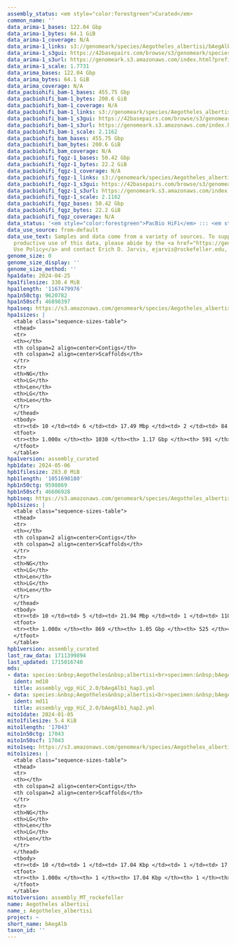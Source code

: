 ```yaml
---
assembly_status: <em style="color:forestgreen">Curated</em>
common_name: ''
data_arima-1_bases: 122.04 Gbp
data_arima-1_bytes: 64.1 GiB
data_arima-1_coverage: N/A
data_arima-1_links: s3://genomeark/species/Aegotheles_albertisi/bAegAlb1/genomic_data/arima/<br>
data_arima-1_s3gui: https://42basepairs.com/browse/s3/genomeark/species/Aegotheles_albertisi/bAegAlb1/genomic_data/arima/
data_arima-1_s3url: https://genomeark.s3.amazonaws.com/index.html?prefix=species/Aegotheles_albertisi/bAegAlb1/genomic_data/arima/
data_arima-1_scale: 1.7731
data_arima_bases: 122.04 Gbp
data_arima_bytes: 64.1 GiB
data_arima_coverage: N/A
data_pacbiohifi_bam-1_bases: 455.75 Gbp
data_pacbiohifi_bam-1_bytes: 200.6 GiB
data_pacbiohifi_bam-1_coverage: N/A
data_pacbiohifi_bam-1_links: s3://genomeark/species/Aegotheles_albertisi/bAegAlb1/genomic_data/pacbio_hifi/<br>
data_pacbiohifi_bam-1_s3gui: https://42basepairs.com/browse/s3/genomeark/species/Aegotheles_albertisi/bAegAlb1/genomic_data/pacbio_hifi/
data_pacbiohifi_bam-1_s3url: https://genomeark.s3.amazonaws.com/index.html?prefix=species/Aegotheles_albertisi/bAegAlb1/genomic_data/pacbio_hifi/
data_pacbiohifi_bam-1_scale: 2.1162
data_pacbiohifi_bam_bases: 455.75 Gbp
data_pacbiohifi_bam_bytes: 200.6 GiB
data_pacbiohifi_bam_coverage: N/A
data_pacbiohifi_fqgz-1_bases: 50.42 Gbp
data_pacbiohifi_fqgz-1_bytes: 22.2 GiB
data_pacbiohifi_fqgz-1_coverage: N/A
data_pacbiohifi_fqgz-1_links: s3://genomeark/species/Aegotheles_albertisi/bAegAlb1/genomic_data/pacbio_hifi/<br>
data_pacbiohifi_fqgz-1_s3gui: https://42basepairs.com/browse/s3/genomeark/species/Aegotheles_albertisi/bAegAlb1/genomic_data/pacbio_hifi/
data_pacbiohifi_fqgz-1_s3url: https://genomeark.s3.amazonaws.com/index.html?prefix=species/Aegotheles_albertisi/bAegAlb1/genomic_data/pacbio_hifi/
data_pacbiohifi_fqgz-1_scale: 2.1162
data_pacbiohifi_fqgz_bases: 50.42 Gbp
data_pacbiohifi_fqgz_bytes: 22.2 GiB
data_pacbiohifi_fqgz_coverage: N/A
data_status: '<em style="color:forestgreen">PacBio HiFi</em> ::: <em style="color:forestgreen">Arima</em>'
data_use_source: from-default
data_use_text: Samples and data come from a variety of sources. To support fair and
  productive use of this data, please abide by the <a href="https://genome10k.soe.ucsc.edu/data-use-policies/">Data
  Use Policy</a> and contact Erich D. Jarvis, ejarvis@rockefeller.edu, with any questions.
genome_size: 0
genome_size_display: ''
genome_size_method: ''
hpa1date: 2024-04-25
hpa1filesize: 338.4 MiB
hpa1length: '1167479976'
hpa1n50ctg: 9620782
hpa1n50scf: 46898397
hpa1seq: https://s3.amazonaws.com/genomeark/species/Aegotheles_albertisi/bAegAlb1/assembly_curated/bAegAlb1.hap1.cur.20240425.fasta.gz
hpa1sizes: |
  <table class="sequence-sizes-table">
  <thead>
  <tr>
  <th></th>
  <th colspan=2 align=center>Contigs</th>
  <th colspan=2 align=center>Scaffolds</th>
  </tr>
  <tr>
  <th>NG</th>
  <th>LG</th>
  <th>Len</th>
  <th>LG</th>
  <th>Len</th>
  </tr>
  </thead>
  <tbody>
  <tr><td> 10 </td><td> 6 </td><td> 17.49 Mbp </td><td> 2 </td><td> 84.73 Mbp </td></tr><tr><td> 20 </td><td> 13 </td><td> 15.91 Mbp </td><td> 3 </td><td> 84.22 Mbp </td></tr><tr><td> 30 </td><td> 21 </td><td> 14.23 Mbp </td><td> 4 </td><td> 81.92 Mbp </td></tr><tr><td> 40 </td><td> 30 </td><td> 11.70 Mbp </td><td> 6 </td><td> 59.52 Mbp </td></tr><tr style="background-color:#cccccc;"><td> 50 </td><td> 41 </td><td style="background-color:#88ff88;"> 9.62 Mbp </td><td> 8 </td><td style="background-color:#88ff88;"> 46.90 Mbp </td></tr><tr><td> 60 </td><td> 55 </td><td> 6.07 Mbp </td><td> 11 </td><td> 41.67 Mbp </td></tr><tr><td> 70 </td><td> 77 </td><td> 4.72 Mbp </td><td> 14 </td><td> 27.45 Mbp </td></tr><tr><td> 80 </td><td> 107 </td><td> 2.88 Mbp </td><td> 19 </td><td> 20.78 Mbp </td></tr><tr><td> 90 </td><td> 168 </td><td> 1.22 Mbp </td><td> 25 </td><td> 15.13 Mbp </td></tr><tr><td> 100 </td><td> 1030 </td><td> 3.44 Kbp </td><td> 591 </td><td> 3.44 Kbp </td></tr></tbody>
  <tfoot>
  <tr><th> 1.000x </th><th> 1030 </th><th> 1.17 Gbp </th><th> 591 </th><th> 1.17 Gbp </th></tr>
  </tfoot>
  </table>
hpa1version: assembly_curated
hpb1date: 2024-05-06
hpb1filesize: 283.0 MiB
hpb1length: '1051698180'
hpb1n50ctg: 9598869
hpb1n50scf: 46606928
hpb1seq: https://s3.amazonaws.com/genomeark/species/Aegotheles_albertisi/bAegAlb1/assembly_curated/bAegAlb1.hap2.cur.20240506.fasta.gz
hpb1sizes: |
  <table class="sequence-sizes-table">
  <thead>
  <tr>
  <th></th>
  <th colspan=2 align=center>Contigs</th>
  <th colspan=2 align=center>Scaffolds</th>
  </tr>
  <tr>
  <th>NG</th>
  <th>LG</th>
  <th>Len</th>
  <th>LG</th>
  <th>Len</th>
  </tr>
  </thead>
  <tbody>
  <tr><td> 10 </td><td> 5 </td><td> 21.94 Mbp </td><td> 1 </td><td> 110.21 Mbp </td></tr><tr><td> 20 </td><td> 10 </td><td> 17.34 Mbp </td><td> 3 </td><td> 82.07 Mbp </td></tr><tr><td> 30 </td><td> 17 </td><td> 14.86 Mbp </td><td> 4 </td><td> 81.20 Mbp </td></tr><tr><td> 40 </td><td> 24 </td><td> 13.13 Mbp </td><td> 6 </td><td> 57.10 Mbp </td></tr><tr style="background-color:#cccccc;"><td> 50 </td><td> 34 </td><td style="background-color:#88ff88;"> 9.60 Mbp </td><td> 8 </td><td style="background-color:#88ff88;"> 46.61 Mbp </td></tr><tr><td> 60 </td><td> 47 </td><td> 7.03 Mbp </td><td> 10 </td><td> 42.05 Mbp </td></tr><tr><td> 70 </td><td> 63 </td><td> 5.36 Mbp </td><td> 13 </td><td> 27.36 Mbp </td></tr><tr><td> 80 </td><td> 86 </td><td> 3.94 Mbp </td><td> 17 </td><td> 20.68 Mbp </td></tr><tr><td> 90 </td><td> 129 </td><td> 1.41 Mbp </td><td> 24 </td><td> 12.81 Mbp </td></tr><tr><td> 100 </td><td> 869 </td><td> 4.48 Kbp </td><td> 525 </td><td> 4.48 Kbp </td></tr></tbody>
  <tfoot>
  <tr><th> 1.000x </th><th> 869 </th><th> 1.05 Gbp </th><th> 525 </th><th> 1.05 Gbp </th></tr>
  </tfoot>
  </table>
hpb1version: assembly_curated
last_raw_data: 1711399894
last_updated: 1715016740
mds:
- data: species:&nbsp;Aegotheles&nbsp;albertisi<br>specimen:&nbsp;bAegAlb1<br>projects:&nbsp;<br>&nbsp;&nbsp;-&nbsp;vgp<br>assembled_by_group:&nbsp;Rockefeller<br>data_location:&nbsp;S3<br>release_to:&nbsp;S3<br>haplotype_to_curate:&nbsp;hap1<br>hap1:&nbsp;s3://genomeark/species/Aegotheles_albertisi/bAegAlb1/assembly_vgp_HiC_2.0/bAegAlb1.HiC.hap1.20231120.fasta.gz<br>hap2:&nbsp;s3://genomeark/species/Aegotheles_albertisi/bAegAlb1/assembly_vgp_HiC_2.0/bAegAlb1.HiC.hap2.20231120.fasta.gz<br>pretext_hap1:&nbsp;s3://genomeark/species/Aegotheles_albertisi/bAegAlb1/assembly_vgp_HiC_2.0/evaluation/hap1/pretext/bAegAlb1_hap1_s2.pretext<br>pretext_hap2:&nbsp;s3://genomeark/species/Aegotheles_albertisi/bAegAlb1/assembly_vgp_HiC_2.0/evaluation/hap2/pretext/bAegAlb1_hap2_s2.pretext<br>kmer_spectra_img:&nbsp;s3://genomeark/species/Aegotheles_albertisi/bAegAlb1/assembly_vgp_HiC_2.0/evaluation/merqury/bAegAlb1_png/<br>pacbio_read_dir:&nbsp;s3://genomeark/species/Aegotheles_albertisi/bAegAlb1/genomic_data/pacbio_hifi/<br>pacbio_read_type:&nbsp;hifi<br>hic_read_dir:&nbsp;s3://genomeark/species/Aegotheles_albertisi/bAegAlb1/genomic_data/arima/<br>mito:&nbsp;s3://genomeark/species/Aegotheles_albertisi/bAegAlb1/assembly_MT_rockefeller/bAegAlb1.MT.20230105.fasta.gz<br>pipeline:&nbsp;<br>&nbsp;&nbsp;-&nbsp;hifiasm&nbsp;(0.19.3+galaxy0)<br>&nbsp;&nbsp;-&nbsp;purge_dups&nbsp;(1.2.6+galaxy0)<br>&nbsp;&nbsp;-&nbsp;yahs&nbsp;(1.2a.2+galaxy1)<br>&nbsp;&nbsp;-&nbsp;mitohifi&nbsp;(3+galaxy0)<br>notes:&nbsp;This&nbsp;was&nbsp;a&nbsp;Hifiasm-HiC&nbsp;assembly&nbsp;of&nbsp;bAegAlb1,&nbsp;resulting&nbsp;in&nbsp;two&nbsp;complete&nbsp;haplotypes.&nbsp;These&nbsp;assemblies&nbsp;underwent&nbsp;purge_dups.&nbsp;HiC&nbsp;scaffolding&nbsp;was&nbsp;performed&nbsp;with&nbsp;YaHS.&nbsp;&nbsp;The&nbsp;HiC&nbsp;prep&nbsp;kit&nbsp;used&nbsp;was&nbsp;Arima&nbsp;library&nbsp;prep.&nbsp;The&nbsp;HiC&nbsp;reads&nbsp;needed&nbsp;to&nbsp;have&nbsp;5&nbsp;bp&nbsp;trimmed&nbsp;from&nbsp;the&nbsp;5'&nbsp;end&nbsp;due&nbsp;to&nbsp;adapter&nbsp;left&nbsp;over&nbsp;from&nbsp;the&nbsp;Arima&nbsp;library&nbsp;prep&nbsp;kit.&nbsp;<br>
  ident: md10
  title: assembly_vgp_HiC_2.0/bAegAlb1_hap1.yml
- data: species:&nbsp;Aegotheles&nbsp;albertisi<br>specimen:&nbsp;bAegAlb1<br>projects:&nbsp;<br>&nbsp;&nbsp;-&nbsp;vgp<br>assembled_by_group:&nbsp;Rockefeller<br>data_location:&nbsp;S3<br>release_to:&nbsp;S3<br>haplotype_to_curate:&nbsp;hap2<br>hap1:&nbsp;s3://genomeark/species/Aegotheles_albertisi/bAegAlb1/assembly_vgp_HiC_2.0/bAegAlb1.HiC.hap1.20231120.fasta.gz<br>hap2:&nbsp;s3://genomeark/species/Aegotheles_albertisi/bAegAlb1/assembly_vgp_HiC_2.0/bAegAlb1.HiC.hap2.20231120.fasta.gz<br>pretext_hap1:&nbsp;s3://genomeark/species/Aegotheles_albertisi/bAegAlb1/assembly_vgp_HiC_2.0/evaluation/hap1/pretext/bAegAlb1_hap1_s2.pretext<br>pretext_hap2:&nbsp;s3://genomeark/species/Aegotheles_albertisi/bAegAlb1/assembly_vgp_HiC_2.0/evaluation/hap2/pretext/bAegAlb1_hap2_s2.pretext<br>kmer_spectra_img:&nbsp;s3://genomeark/species/Aegotheles_albertisi/bAegAlb1/assembly_vgp_HiC_2.0/evaluation/merqury/bAegAlb1_png/<br>pacbio_read_dir:&nbsp;s3://genomeark/species/Aegotheles_albertisi/bAegAlb1/genomic_data/pacbio_hifi/<br>pacbio_read_type:&nbsp;hifi<br>hic_read_dir:&nbsp;s3://genomeark/species/Aegotheles_albertisi/bAegAlb1/genomic_data/arima/<br>mito:&nbsp;s3://genomeark/species/Aegotheles_albertisi/bAegAlb1/assembly_MT_rockefeller/bAegAlb1.MT.20230105.fasta.gz<br>pipeline:&nbsp;<br>&nbsp;&nbsp;-&nbsp;hifiasm&nbsp;(0.19.3+galaxy0)<br>&nbsp;&nbsp;-&nbsp;purge_dups&nbsp;(1.2.6+galaxy0)<br>&nbsp;&nbsp;-&nbsp;yahs&nbsp;(1.2a.2+galaxy1)<br>&nbsp;&nbsp;-&nbsp;mitohifi&nbsp;(3+galaxy0)<br>notes:&nbsp;This&nbsp;was&nbsp;a&nbsp;Hifiasm-HiC&nbsp;assembly&nbsp;of&nbsp;bAegAlb1,&nbsp;resulting&nbsp;in&nbsp;two&nbsp;complete&nbsp;haplotypes.&nbsp;These&nbsp;assemblies&nbsp;underwent&nbsp;purge_dups.&nbsp;HiC&nbsp;scaffolding&nbsp;was&nbsp;performed&nbsp;with&nbsp;YaHS.&nbsp;&nbsp;The&nbsp;HiC&nbsp;prep&nbsp;kit&nbsp;used&nbsp;was&nbsp;Arima&nbsp;library&nbsp;prep.&nbsp;The&nbsp;HiC&nbsp;reads&nbsp;needed&nbsp;to&nbsp;have&nbsp;5&nbsp;bp&nbsp;trimmed&nbsp;from&nbsp;the&nbsp;5'&nbsp;end&nbsp;due&nbsp;to&nbsp;adapter&nbsp;left&nbsp;over&nbsp;from&nbsp;the&nbsp;Arima&nbsp;library&nbsp;prep&nbsp;kit.&nbsp;<br>
  ident: md11
  title: assembly_vgp_HiC_2.0/bAegAlb1_hap2.yml
mito1date: 2024-01-05
mito1filesize: 5.4 KiB
mito1length: '17043'
mito1n50ctg: 17043
mito1n50scf: 17043
mito1seq: https://s3.amazonaws.com/genomeark/species/Aegotheles_albertisi/bAegAlb1/assembly_MT_rockefeller/bAegAlb1.MT.20240105.fasta.gz
mito1sizes: |
  <table class="sequence-sizes-table">
  <thead>
  <tr>
  <th></th>
  <th colspan=2 align=center>Contigs</th>
  <th colspan=2 align=center>Scaffolds</th>
  </tr>
  <tr>
  <th>NG</th>
  <th>LG</th>
  <th>Len</th>
  <th>LG</th>
  <th>Len</th>
  </tr>
  </thead>
  <tbody>
  <tr><td> 10 </td><td> 1 </td><td> 17.04 Kbp </td><td> 1 </td><td> 17.04 Kbp </td></tr><tr><td> 20 </td><td> 1 </td><td> 17.04 Kbp </td><td> 1 </td><td> 17.04 Kbp </td></tr><tr><td> 30 </td><td> 1 </td><td> 17.04 Kbp </td><td> 1 </td><td> 17.04 Kbp </td></tr><tr><td> 40 </td><td> 1 </td><td> 17.04 Kbp </td><td> 1 </td><td> 17.04 Kbp </td></tr><tr style="background-color:#cccccc;"><td> 50 </td><td> 1 </td><td style="background-color:#ff8888;"> 17.04 Kbp </td><td> 1 </td><td style="background-color:#ff8888;"> 17.04 Kbp </td></tr><tr><td> 60 </td><td> 1 </td><td> 17.04 Kbp </td><td> 1 </td><td> 17.04 Kbp </td></tr><tr><td> 70 </td><td> 1 </td><td> 17.04 Kbp </td><td> 1 </td><td> 17.04 Kbp </td></tr><tr><td> 80 </td><td> 1 </td><td> 17.04 Kbp </td><td> 1 </td><td> 17.04 Kbp </td></tr><tr><td> 90 </td><td> 1 </td><td> 17.04 Kbp </td><td> 1 </td><td> 17.04 Kbp </td></tr><tr><td> 100 </td><td> 1 </td><td> 17.04 Kbp </td><td> 1 </td><td> 17.04 Kbp </td></tr></tbody>
  <tfoot>
  <tr><th> 1.000x </th><th> 1 </th><th> 17.04 Kbp </th><th> 1 </th><th> 17.04 Kbp </th></tr>
  </tfoot>
  </table>
mito1version: assembly_MT_rockefeller
name: Aegotheles albertisi
name_: Aegotheles_albertisi
project: ~
short_name: bAegAlb
taxon_id: ''
---
```

